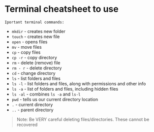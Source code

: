 # Terminal cheatsheet to use

```
Iportant terminal commands:
```


* `mkdir` - creates new folder
* `touch` - creates new file
* `open` - opens files
* `mv` - move files
* `cp` - copy files
* `cp -r` - copy directory
* `rm` - delete (remove) file
* `rm - r` - delete directory
* `cd` - change directory
* `ls` - list folders and files
* `ls -l` - list folders and files, along with permissions and other info
* `ls -a` - list of folders and files, including hidden files
* `ls -al` - combines `ls -a` and `ls-l`
* `pwd` - tells us our current directory location
* `.` - current directory
* `..` - parent directory

> Note: Be VERY careful deleting files/directories. These cannot be recovered
